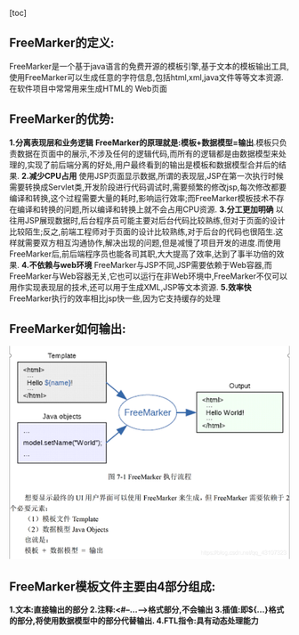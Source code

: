 [toc]

## FreeMarker的定义:

FreeMarker是一个基于java语言的免费开源的模板引擎,基于文本的模板输出工具,使用FreeMarker可以生成任意的字符信息,包括html,xml,java文件等等文本资源.
在软件项目中常常用来生成HTML的 Web页面

## FreeMarker的优势:

**1.分离表现层和业务逻辑**
**FreeMarker的原理就是:模板+数据模型=输出**.模板只负责数据在页面中的展示,不涉及任何的逻辑代码,而所有的逻辑都是由数据模型来处理的,实现了前后端分离的好处,用户最终看到的输出是模板和数据模型合并后的结果.
**2.减少CPU占用**
使用JSP页面显示数据,所谓的表现层,JSP在第一次执行时候需要转换成Servlet类,开发阶段进行代码调试时,需要频繁的修改jsp,每次修改都要编译和转换,这个过程需要大量的耗时,影响运行效率;而FreeMarker模板技术不存在编译和转换的问题,所以编译和转换上就不会占用CPU资源.
**3.分工更加明确**
以往用JSP展现数据时,后台程序员可能主要对后台代码比较熟练,但对于页面的设计比较陌生;反之,前端工程师对于页面的设计比较熟练,对于后台的代码也很陌生.这样就需要双方相互沟通协作,解决出现的问题,但是减慢了项目开发的进度.而使用FreeMarker后,前后端程序员也能各司其职,大大提高了效率,达到了事半功倍的效果.
**4.不依赖与web环境**
FreeMarker与JSP不同,JSP需要依赖于Web容器,而FreeMarker与Web容器无关,它也可以运行在非Web环境中,FreeMarker不仅可以用作实现表现层的技术,还可以用于生成XML,JSP等文本资源.
**5.效率快**
FreeMarker执行的效率相比jsp快一些,因为它支持缓存的处理

## FreeMarker如何输出:

![在这里插入图片描述](images/20200104094543310.png)

## FreeMarker模板文件主要由4部分组成:

**1.文本:直接输出的部分
2.注释:<#–…-->格式部分,不会输出
3.插值:即${…}格式的部分,将使用数据模型中的部分代替输出.
4.FTL指令:具有动态处理能力**